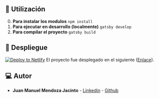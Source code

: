 ## 🚀 Utilización
0.  **Para instalar los modulos**
```npm install```
1.  **Para ejecutar en desarrollo (localmente)**
```gatsby develop```
2.  **Para compilar el proyecto**
```gatsby build```

## 💫 Despliegue
[![Deploy to Netlify](https://www.netlify.com/img/deploy/button.svg)](https://app.netlify.com/start/deploy?repository=https://github.com/gatsbyjs/gatsby-starter-hello-world)
El proyecto fue desplegado en el siguiente ([Enlace](https://adoring-goldberg-f68d03.netlify.app/)).

## 💻 Autor 
* **Juan Manuel Mendoza Jacinto** - [Linkedin](https://pe.linkedin.com/in/juan-manuel-mendoza-jacinto-18515ab0) - [Github](https://github.com/fararay)